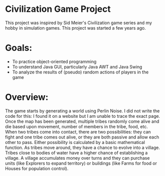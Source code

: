 # Civilization Game Project

This project was inspired by Sid Meier's Civilization game series and my hobby in simulation games. This project was started a few years ago. 

# Goals:
* To practice object-oriented programming
* To understand Java GUI, particularly Java AWT and Java Swing
* To analyze the results of (pseudo) random actions of players in the game

# Overview:
The game starts by generating a world using Perlin Noise. I did not write the code for this: I found it on a website but I am unable to trace the exact page. 
Once the map has been generated, multiple tribes randomly come alive and die based upon movement, number of members in the tribe, food, etc. 
When two tribes come into contact, there are two possibilities: they can fight and one tribe comes out alive, or they are both passive and allow each other to pass. Either possibility is calculated by a basic mathematical function. 
As tribes move around, they have a chance to evolve into a village. Tribes close to bodies of water have a higher chance of establishing a village.
A village accumulates money over turns and they can purchase units (like Explorers to expand territory) or buildings (like Farms for food or Houses for population control). 
